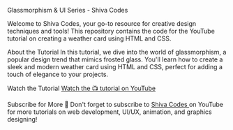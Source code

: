 Glassmorphism & UI Series - Shiva Codes

Welcome to Shiva Codes, your go-to resource for creative design techniques and tools! This repository contains the code for the YouTube tutorial on creating a weather card using HTML and CSS.

About the Tutorial
In this tutorial, we dive into the world of glassmorphism, a popular design trend that mimics frosted glass. You'll learn how to create a sleek and modern weather card using HTML and CSS, perfect for adding a touch of elegance to your projects.

Watch the Tutorial
<a href="https://youtube.com/playlist?list=PLXTe-Gn7QkQirK3XP1fD8VLdUUpAqhvyA&si=5JP90hOAaV4BxYMt">Watch the 📺 tutorial on YouTube</a>



Subscribe for More
🔔 Don't forget to subscribe to <a href="https://www.youtube.com/@Shiva.codes_">Shiva Codes </a>on YouTube for more tutorials on web development, UI/UX, animation, and graphics designing!
